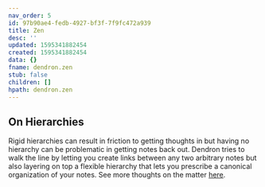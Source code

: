 ```yaml
---
nav_order: 5
id: 97b90ae4-fedb-4927-bf3f-7f9fc472a939
title: Zen
desc: ''
updated: 1595341882454
created: 1595341882454
data: {}
fname: dendron.zen
stub: false
children: []
hpath: dendron.zen
---
```

## On Hierarchies

Rigid hierarchies can result in friction to getting thoughts in but having no hierarchy can be problematic in getting notes back out. Dendron tries to walk the line by letting you create links between any two arbitrary notes but also layering on top a flexible hierarchy that lets you prescribe a canonical organization of your notes. See more thoughts on the matter [here](https://kevinslin.com/organizing/its_not_you_its_your_knowledge_base/).
